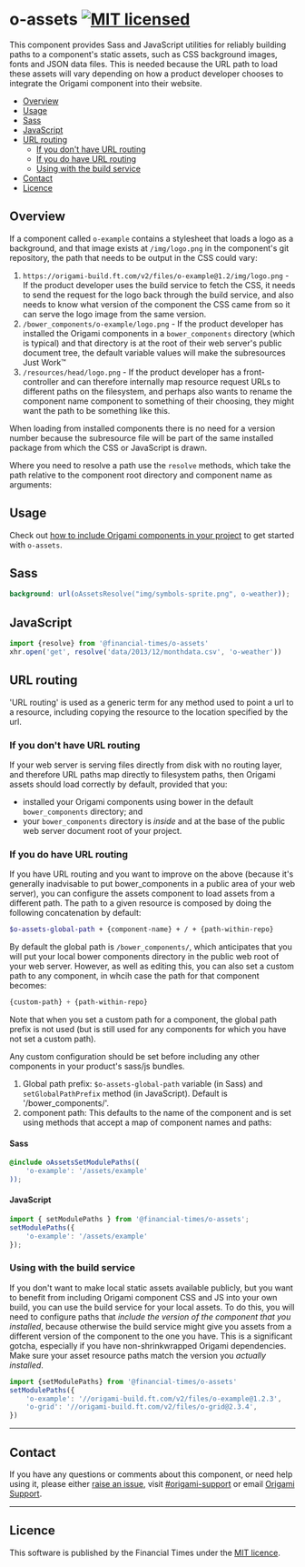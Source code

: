 # o-assets [![MIT licensed](https://img.shields.io/badge/license-MIT-blue.svg)](#licence)

This component provides Sass and JavaScript utilities for reliably building paths to a component's static assets, such as CSS background images, fonts and JSON data files. This is needed because the URL path to load these assets will vary depending on how a product developer chooses to integrate the Origami component into their website.

- [Overview](#overview)
- [Usage](#usage)
- [Sass](#sass)
- [JavaScript](#javascript)
- [URL routing](#url-routing)
	- [If you don't have URL routing](#if-you-dont-have-url-routing)
	- [If you do have URL routing](#if-you-do-have-url-routing)
	- [Using with the build service](#using-with-the-build-service)
- [Contact](#contact)
- [Licence](#licence)

## Overview

If a component called `o-example` contains a stylesheet that loads a logo as a background, and that image exists at `/img/logo.png` in the component's git repository, the path that needs to be output in the CSS could vary:

1. `https://origami-build.ft.com/v2/files/o-example@1.2/img/logo.png` - If the product developer uses the build service to fetch the CSS, it needs to send the request for the logo back through the build service, and also needs to know what version of the component the CSS came from so it can serve the logo image from the same version.
1. `/bower_components/o-example/logo.png` - If the product developer has installed the Origami components in a `bower_components` directory (which is typical) and that directory is at the root of their web server's public document tree, the default variable values will make the subresources Just Work&trade;
1. `/resources/head/logo.png` - If the product developer has a front-controller and can therefore internally map resource request URLs to different paths on the filesystem, and perhaps also wants to rename the component name component to something of their choosing, they might want the path to be something like this.

When loading from installed components there is no need for a version number because the subresource file will be part of the same installed package from which the CSS or JavaScript is drawn.

Where you need to resolve a path use the `resolve` methods, which take the path relative to the component root directory and component name as arguments:

## Usage

Check out [how to include Origami components in your project](https://origami.ft.com/docs/components/#including-origami-components-in-your-project) to get started with `o-assets`.

## Sass

```scss
background: url(oAssetsResolve("img/symbols-sprite.png", o-weather));
```

## JavaScript

```js
import {resolve} from '@financial-times/o-assets'
xhr.open('get', resolve('data/2013/12/monthdata.csv', 'o-weather'))
```

## URL routing

'URL routing' is used as a generic term for any method used to point a url to a resource, including copying the resource to the location specified by the url.

### If you don't have URL routing

If your web server is serving files directly from disk with no routing layer, and therefore URL paths map directly to filesystem paths, then Origami assets should load correctly by default, provided that you:

- installed your Origami components using bower in the default `bower_components` directory; and
- your `bower_components` directory is _inside_ and at the base of the public web server document root of your project.

### If you do have URL routing

If you have URL routing and you want to improve on the above (because it's generally inadvisable to put bower_components in a public area of your web server), you can configure the assets component to load assets from a different path. The path to a given resource is composed by doing the following concatenation by default:

```scss
$o-assets-global-path + {component-name} + / + {path-within-repo}
```

By default the global path is `/bower_components/`, which anticipates that you will put your local bower components directory in the public web root of your web server. However, as well as editing this, you can also set a custom path to any component, in whcih case the path for that component becomes:

```scss
{custom-path} + {path-within-repo}
```

Note that when you set a custom path for a component, the global path prefix is not used (but is still used for any components for which you have not set a custom path).

Any custom configuration should be set before including any other components in your product's sass/js bundles.

1. Global path prefix: `$o-assets-global-path` variable (in Sass) and `setGlobalPathPrefix` method (in JavaScript). Default is '/bower_components/'.
1. component path: This defaults to the name of the component and is set using methods that accept a map of component names and paths:

#### Sass

```scss
@include oAssetsSetModulePaths((
	'o-example': '/assets/example'
));
```

#### JavaScript

```js
import { setModulePaths } from '@financial-times/o-assets';
setModulePaths({
	'o-example': '/assets/example'
});
```

### Using with the build service

If you don't want to make local static assets available publicly, but you want to benefit from including Origami component CSS and JS into your own build, you can use the build service for your local assets. To do this, you will need to configure paths that _include the version of the component that you installed_, because otherwise the build service might give you assets from a different version of the component to the one you have. This is a significant gotcha, especially if you have non-shrinkwrapped Origami dependencies. Make sure your asset resource paths match the version you _actually installed_.

```js
import {setModulePaths} from '@financial-times/o-assets'
setModulePaths({
	'o-example': '//origami-build.ft.com/v2/files/o-example@1.2.3',
	'o-grid': '//origami-build.ft.com/v2/files/o-grid@2.3.4',
})
```

---

## Contact

If you have any questions or comments about this component, or need help using it, please either [raise an issue](https://github.com/Financial-Times/o-assets/issues), visit [#origami-support](https://financialtimes.slack.com/messages/origami-support/) or email [Origami Support](mailto:origami-support@ft.com).

---

## Licence

This software is published by the Financial Times under the [MIT licence](http://opensource.org/licenses/MIT).
